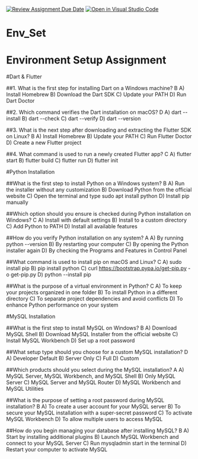 [![Review Assignment Due Date](https://classroom.github.com/assets/deadline-readme-button-22041afd0340ce965d47ae6ef1cefeee28c7c493a6346c4f15d667ab976d596c.svg)](https://classroom.github.com/a/vnsr1XuU)
[![Open in Visual Studio Code](https://classroom.github.com/assets/open-in-vscode-2e0aaae1b6195c2367325f4f02e2d04e9abb55f0b24a779b69b11b9e10269abc.svg)](https://classroom.github.com/online_ide?assignment_repo_id=17140951&assignment_repo_type=AssignmentRepo)
# Env_Set

# Environment Setup Assignment

#Dart & Flutter

##1. What is the first step for installing Dart on a Windows machine?
B
A) Install Homebrew
B) Download the Dart SDK
C) Update your PATH
D) Run Dart Doctor


##2. Which command verifies the Dart installation on macOS?
D
A) dart --install
B) dart --check
C) dart --verify
D) dart --version


##3. What is the next step after downloading and extracting the Flutter SDK on Linux?
B
A) Install Homebrew
B) Update your PATH
C) Run Flutter Doctor
D) Create a new Flutter project


##4. What command is used to run a newly created Flutter app?
C
A) flutter start
B) flutter build
C) flutter run
D) flutter init


#Python Installation

##What is the first step to install Python on a Windows system?
B
A) Run the installer without any customization
B) Download Python from the official website
C) Open the terminal and type sudo apt install python
D) Install pip manually

##Which option should you ensure is checked during Python installation on Windows?
C
A) Install with default settings
B) Install to a custom directory
C) Add Python to PATH
D) Install all available features

##How do you verify Python installation on any system?
A
A) By running python --version
B) By restarting your computer
C) By opening the Python installer again
D) By checking the Programs and Features in Control Panel

##What command is used to install pip on macOS and Linux?
C
A) sudo install pip
B) pip install python
C) curl https://bootstrap.pypa.io/get-pip.py -o get-pip.py
D) python --install pip

##What is the purpose of a virtual environment in Python?
C
A) To keep your projects organized in one folder
B) To install Python in a different directory
C) To separate project dependencies and avoid conflicts
D) To enhance Python performance on your system

#MySQL Installation

##What is the first step to install MySQL on Windows?
B
A) Download MySQL Shell
B) Download MySQL Installer from the official website
C) Install MySQL Workbench
D) Set up a root password

##What setup type should you choose for a custom MySQL installation?
D
A) Developer Default
B) Server Only
C) Full
D) Custom

##Which products should you select during the MySQL installation?
A
A) MySQL Server, MySQL Workbench, and MySQL Shell
B) Only MySQL Server
C) MySQL Server and MySQL Router
D) MySQL Workbench and MySQL Utilities

##What is the purpose of setting a root password during MySQL installation?
B
A) To create a user account for your MySQL server
B) To secure your MySQL installation with a super-secret password
C) To activate MySQL Workbench
D) To allow multiple users to access MySQL

##How do you begin managing your database after installing MySQL?
B
A) Start by installing additional plugins
B) Launch MySQL Workbench and connect to your MySQL Server
C) Run mysqladmin start in the terminal
D) Restart your computer to activate MySQL
